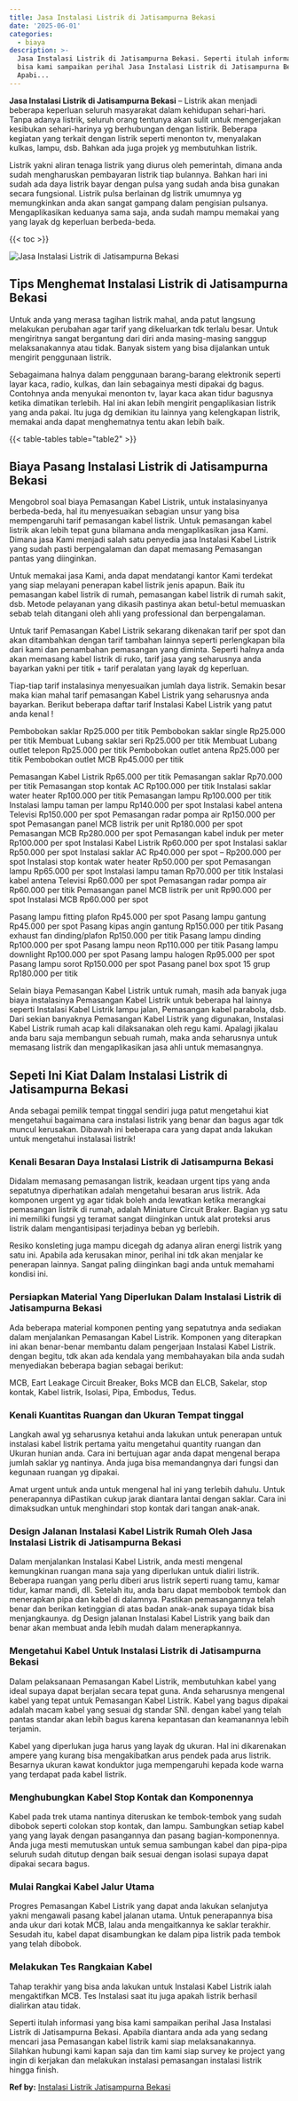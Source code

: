 ```yaml
---
title: Jasa Instalasi Listrik di Jatisampurna Bekasi
date: '2025-06-01'
categories:
  - biaya
description: >-
  Jasa Instalasi Listrik di Jatisampurna Bekasi. Seperti itulah informasi yang
  bisa kami sampaikan perihal Jasa Instalasi Listrik di Jatisampurna Bekasi.
  Apabi...
---
```


**Jasa Instalasi Listrik di Jatisampurna Bekasi** – Listrik akan menjadi beberapa keperluan seluruh masyarakat dalam kehidupan sehari-hari. Tanpa adanya listrik, seluruh orang tentunya akan sulit untuk mengerjakan kesibukan sehari-harinya yg berhubungan dengan listirik. Beberapa kegiatan yang terkait dengan listrik seperti menonton tv, menyalakan kulkas, lampu, dsb. Bahkan ada juga projek yg membutuhkan listrik.

Listrik yakni aliran tenaga listrik yang diurus oleh pemerintah, dimana anda sudah mengharuskan pembayaran listrik tiap bulannya. Bahkan hari ini sudah ada daya listrik bayar dengan pulsa yang sudah anda bisa gunakan secara fungsional. Listrik pulsa berlainan dg listrik umumnya yg memungkinkan anda akan sangat gampang dalam pengisian pulsanya. Mengaplikasikan keduanya sama saja, anda sudah mampu memakai yang yang layak dg keperluan berbeda-beda.

{{< toc >}}

![Jasa Instalasi Listrik di Jatisampurna Bekasi](/images/instalasi-listrik-murah19.png)

## Tips Menghemat Instalasi Listrik di Jatisampurna Bekasi

Untuk anda yang merasa tagihan listrik mahal, anda patut langsung melakukan perubahan agar tarif yang dikeluarkan tdk terlalu besar. Untuk mengiritnya sangat bergantung dari diri anda masing-masing sanggup melaksanakannya atau tidak. Banyak sistem yang bisa dijalankan untuk mengirit penggunaan listrik.

Sebagaimana halnya dalam penggunaan barang-barang elektronik seperti layar kaca, radio, kulkas, dan lain sebagainya mesti dipakai dg bagus. Contohnya anda menyukai menonton tv, layar kaca akan tidur bagusnya ketika dimatikan terlebih. Hal ini akan lebih mengirit pengaplikasian listrik yang anda pakai. Itu juga dg demikian itu lainnya yang kelengkapan listrik, memakai anda dapat menghematnya tentu akan lebih baik.

{{< table-tables table="table2" >}}

## Biaya Pasang Instalasi Listrik di Jatisampurna Bekasi

Mengobrol soal biaya Pemasangan Kabel Listrik, untuk instalasinyanya berbeda-beda, hal itu menyesuaikan sebagian unsur yang bisa mempengaruhi tarif pemasangan kabel listrik. Untuk pemasangan kabel listrik akan lebih tepat guna bilamana anda mengaplikasikan jasa Kami. Dimana jasa Kami menjadi salah satu penyedia jasa Instalasi Kabel Listrik yang sudah pasti berpengalaman dan dapat memasang Pemasangan pantas yang diinginkan.

Untuk memakai jasa Kami, anda dapat mendatangi kantor Kami terdekat yang siap melayani penerapan kabel listrik jenis apapun. Baik itu pemasangan kabel listrik di rumah, pemasangan kabel listrik di rumah sakit, dsb. Metode pelayanan yang dikasih pastinya akan betul-betul memuaskan sebab telah ditangani oleh ahli yang professional dan berpengalaman.

Untuk tarif Pemasangan Kabel Listrik sekarang dikenakan tarif per spot dan akan ditambahkan dengan tarif tambahan lainnya seperti perlengkapan bila dari kami dan penambahan pemasangan yang diminta. Seperti halnya anda akan memasang kabel listrik di ruko, tarif jasa yang seharusnya anda bayarkan yakni per titik + tarif peralatan yang layak dg keperluan.

Tiap-tiap tarif instalasinya menyesuaikan jumlah daya listrik. Semakin besar maka kian mahal tarif pemasangan Kabel Listrik yang seharusnya anda bayarkan. Berikut beberapa daftar tarif Instalasi Kabel Listrik yang patut anda kenal !

Pembobokan saklar Rp25.000 per titik Pembobokan saklar single Rp25.000 per titik Membuat Lubang saklar seri Rp25.000 per titik Membuat Lubang outlet telepon Rp25.000 per titik Pembobokan outlet antena Rp25.000 per titik Pembobokan outlet MCB Rp45.000 per titik

Pemasangan Kabel Listrik Rp65.000 per titik Pemasangan saklar Rp70.000 per titik Pemasangan stop kontak AC Rp100.000 per titik Instalasi saklar water heater Rp100.000 per titik Pemasangan lampu Rp100.000 per titik Instalasi lampu taman per lampu Rp140.000 per spot Instalasi kabel antena Televisi Rp150.000 per spot Pemasangan radar pompa air Rp150.000 per spot Pemasangan panel MCB listrik per unit Rp180.000 per spot Pemasangan MCB Rp280.000 per spot Pemasangan kabel induk per meter Rp100.000 per spot Instalasi Kabel Listrik Rp60.000 per spot Instalasi saklar Rp50.000 per spot Instalasi saklar AC Rp40.000 per spot – Rp200.000 per spot Instalasi stop kontak water heater Rp50.000 per spot Pemasangan lampu Rp65.000 per spot Instalasi lampu taman Rp70.000 per titik Instalasi kabel antena Televisi Rp60.000 per spot Pemasangan radar pompa air Rp60.000 per titik Pemasangan panel MCB listrik per unit Rp90.000 per spot Instalasi MCB Rp60.000 per spot

Pasang lampu fitting plafon Rp45.000 per spot Pasang lampu gantung Rp45.000 per spot Pasang kipas angin gantung Rp150.000 per titik Pasang exhaust fan dinding/plafon Rp150.000 per titik Pasang lampu dinding Rp100.000 per spot Pasang lampu neon Rp110.000 per titik Pasang lampu downlight Rp100.000 per spot Pasang lampu halogen Rp95.000 per spot Pasang lampu sorot Rp150.000 per spot Pasang panel box spot 15 grup Rp180.000 per titik

Selain biaya Pemasangan Kabel Listrik untuk rumah, masih ada banyak juga biaya instalasinya Pemasangan Kabel Listrik untuk beberapa hal lainnya seperti Instalasi Kabel Listrik lampu jalan, Pemasangan kabel parabola, dsb. Dari sekian banyaknya Pemasangan Kabel Listrik yang digunakan, Instalasi Kabel Listrik rumah acap kali dilaksanakan oleh regu kami. Apalagi jikalau anda baru saja membangun sebuah rumah, maka anda seharusnya untuk memasang listrik dan mengaplikasikan jasa ahli untuk memasangnya.

## Sepeti Ini Kiat Dalam Instalasi Listrik di Jatisampurna Bekasi


Anda sebagai pemilik tempat tinggal sendiri juga patut mengetahui kiat mengetahui bagaimana cara instalasi listrik yang benar dan bagus agar tdk muncul kerusakan. Dibawah ini beberapa cara yang dapat anda lakukan untuk mengetahui instalasai listrik!

### Kenali Besaran Daya Instalasi Listrik di Jatisampurna Bekasi

Didalam memasang pemasangan listrik, keadaan urgent tips yang anda sepatutnya diperhatikan adalah mengetahui besaran arus listrik. Ada komponen urgent yg agar tidak boleh anda lewatkan ketika merangkai pemasangan listrik di rumah, adalah Miniature Circuit Braker. Bagian yg satu ini memiliki fungsi yg teramat sangat diinginkan untuk alat proteksi arus listrik dalam mengantisipasi terjadinya beban yg berlebih.

Resiko konsleting juga mampu dicegah dg adanya aliran energi listrik yang satu ini. Apabila ada kerusakan minor, perihal ini tdk akan menjalar ke penerapan lainnya. Sangat paling diinginkan bagi anda untuk memahami kondisi ini.

### Persiapkan Material Yang Diperlukan Dalam Instalasi Listrik di Jatisampurna Bekasi

Ada beberapa material komponen penting yang sepatutnya anda sediakan dalam menjalankan Pemasangan Kabel Listrik. Komponen yang diterapkan ini akan benar-benar membantu dalam pengerjaan Instalasi Kabel Listrik. dengan begitu, tdk akan ada kendala yang membahayakan bila anda sudah menyediakan beberapa bagian sebagai berikut:

MCB, Eart Leakage Circuit Breaker, Boks MCB dan ELCB, Sakelar, stop kontak, Kabel listrik, Isolasi, Pipa, Embodus, Tedus.

### Kenali Kuantitas Ruangan dan Ukuran Tempat tinggal

Langkah awal yg seharusnya ketahui anda lakukan untuk penerapan untuk instalasi kabel listrik pertama yaitu mengetahui quantity ruangan dan Ukuran hunian anda. Cara ini bertujuan agar anda dapat mengenal berapa jumlah saklar yg nantinya. Anda juga bisa memandangnya dari fungsi dan kegunaan ruangan yg dipakai.

Amat urgent untuk anda untuk mengenal hal ini yang terlebih dahulu. Untuk penerapannya diPastikan cukup jarak diantara lantai dengan saklar. Cara ini dimaksudkan untuk menghindari stop kontak dari tangan anak-anak.

### Design Jalanan Instalasi Kabel Listrik Rumah Oleh Jasa Instalasi Listrik di Jatisampurna Bekasi

Dalam menjalankan Instalasi Kabel Listrik, anda mesti mengenal kemungkinan ruangan mana saja yang diperlukan untuk dialiri listrik. Beberapa ruangan yang perlu diberi arus listrik seperti ruang tamu, kamar tidur, kamar mandi, dll. Setelah itu, anda baru dapat membobok tembok dan menerapkan pipa dan kabel di dalamnya. Pastikan pemasangannya telah benar dan berikan ketinggian di atas badan anak-anak supaya tidak bisa menjangkaunya. dg Design jalanan Instalasi Kabel Listrik yang baik dan benar akan membuat anda lebih mudah dalam menerapkannya.

### Mengetahui Kabel Untuk Instalasi Listrik di Jatisampurna Bekasi

Dalam pelaksanaan Pemasangan Kabel Listrik, membutuhkan kabel yang ideal supaya dapat berjalan secara tepat guna. Anda seharusnya mengenal kabel yang tepat untuk Pemasangan Kabel Listrik. Kabel yang bagus dipakai adalah macam kabel yang sesuai dg standar SNI. dengan kabel yang telah pantas standar akan lebih bagus karena kepantasan dan keamanannya lebih terjamin.

Kabel yang diperlukan juga harus yang layak dg ukuran. Hal ini dikarenakan ampere yang kurang bisa mengakibatkan arus pendek pada arus listrik. Besarnya ukuran kawat konduktor juga mempengaruhi kepada kode warna yang terdapat pada kabel listrik.

### Menghubungkan Kabel Stop Kontak dan Komponennya

Kabel pada trek utama nantinya diteruskan ke tembok-tembok yang sudah dibobok seperti colokan stop kontak, dan lampu. Sambungkan setiap kabel yang yang layak dengan pasangannya dan pasang bagian-komponennya. Anda juga mesti memutuskan untuk semua sambungan kabel dan pipa-pipa seluruh sudah ditutup dengan baik sesuai dengan isolasi supaya dapat dipakai secara bagus.

### Mulai Rangkai Kabel Jalur Utama

Progres Pemasangan Kabel Listrik yang dapat anda lakukan selanjutya yakni mengawali pasang kabel jalanan utama. Untuk penerapannya bisa anda ukur dari kotak MCB, lalau anda mengaitkannya ke saklar terakhir. Sesudah itu, kabel dapat disambungkan ke dalam pipa listrik pada tembok yang telah dibobok.

### Melakukan Tes Rangkaian Kabel

Tahap terakhir yang bisa anda lakukan untuk Instalasi Kabel Listrik ialah mengaktifkan MCB. Tes Instalasi saat itu juga apakah listrik berhasil dialirkan atau tidak.

Seperti itulah informasi yang bisa kami sampaikan perihal Jasa Instalasi Listrik di Jatisampurna Bekasi. Apabila diantara anda ada yang sedang mencari jasa Pemasangan kabel listrik kami siap melaksanakannya. Silahkan hubungi kami kapan saja dan tim kami siap survey ke project yang ingin di kerjakan dan melakukan instalasi pemasangan instalasi listrik hingga finish.

**Ref by:** [Instalasi Listrik Jatisampurna Bekasi](https://id.wikipedia.org/wiki/Instalasi)
